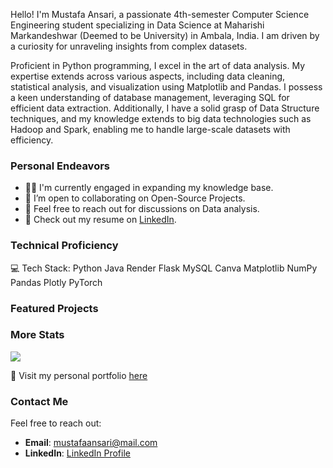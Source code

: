 Hello! I'm Mustafa Ansari, a passionate 4th-semester Computer Science Engineering student specializing in Data Science at Maharishi Markandeshwar (Deemed to be University) in Ambala, India. I am driven by a curiosity for unraveling insights from complex datasets.

Proficient in Python programming, I excel in the art of data analysis. My expertise extends across various aspects, including data cleaning, statistical analysis, and visualization using Matplotlib and Pandas. I possess a keen understanding of database management, leveraging SQL for efficient data extraction. Additionally, I have a solid grasp of Data Structure techniques, and my knowledge extends to big data technologies such as Hadoop and Spark, enabling me to handle large-scale datasets with efficiency.


### Personal Endeavors

* 👨‍💻 I'm currently engaged in expanding my knowledge base.
* 👯 I’m open to collaborating on Open-Source Projects.
* 💬 Feel free to reach out for discussions on Data analysis.
* 📄 Check out my resume on [LinkedIn](http://mustafaansari.rf.gd/).

### Technical Proficiency

💻 Tech Stack:
Python Java Render Flask MySQL Canva Matplotlib NumPy Pandas Plotly PyTorch


### Featured Projects




### More Stats

<img src="https://github-profile-trophy.vercel.app/?username=mustafaansarii&theme=dracula"/>

🚀 Visit my personal portfolio [here](https://mustafaansari.rf.gd/)

### Contact Me

Feel free to reach out:

- **Email**: [mustafaansari@mail.com](mailto:mustafaansari@mail.com)
- **LinkedIn**: [LinkedIn Profile](https://www.linkedin.com/in/mustafaansaari/)

